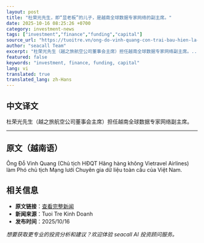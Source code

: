 ```yaml
---
layout: post
title: "杜荣光先生，即“显老板”的儿子，是越南全球数据专家网络的副主席。"
date: 2025-10-16 08:25:26 +0700
category: investment-news
tags: ["investment","finance","funding","capital"]
source_url: "https://tuoitre.vn/ong-do-vinh-quang-con-trai-bau-hien-la-pho-chu-tich-mang-luoi-chuyen-gia-du-lieu-toan-cau-viet-nam-20251016123918553.htm"
author: "seacall Team"
excerpt: "杜荣光先生（越之旅航空公司董事会主席）担任越南全球数据专家网络副主席。..."
featured: false
keywords: "investment, finance, funding, capital"
lang: vi
translated: true
translated_lang: zh-Hans
---
```


## 中文译文

杜荣光先生（越之旅航空公司董事会主席）担任越南全球数据专家网络副主席。

---

## 原文（越南语）

Ông Đỗ Vinh Quang (Chủ tịch HĐQT Hãng hàng không Vietravel Airlines) làm Phó chủ tịch Mạng lưới Chuyên gia dữ liệu toàn cầu của Việt Nam.

## 相关信息

- **原文链接**：[查看完整新闻](https://tuoitre.vn/ong-do-vinh-quang-con-trai-bau-hien-la-pho-chu-tich-mang-luoi-chuyen-gia-du-lieu-toan-cau-viet-nam-20251016123918553.htm)
- **新闻来源**：Tuoi Tre Kinh Doanh
- **发布时间**：2025/10/16

*想要获取更专业的投资分析和建议？欢迎体验 seacall AI 投资顾问服务。*